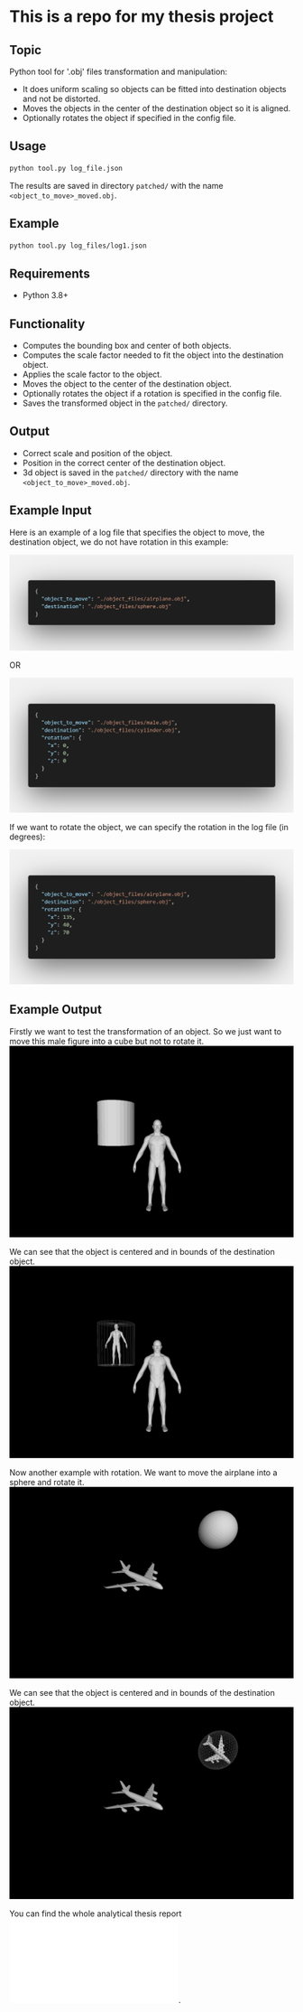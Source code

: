 # This is a repo for my thesis project

## Topic

Python tool for '.obj' files transformation and manipulation:

- It does uniform scaling so objects can be fitted into destination objects and not be distorted.
- Moves the objects in the center of the destination object so it is aligned.
- Optionally rotates the object if specified in the config file.

## Usage

````bash
python tool.py log_file.json
````

The results are saved in directory `patched/` with the name `<object_to_move>_moved.obj`.

## Example

````bash
python tool.py log_files/log1.json
````

## Requirements

- Python 3.8+

## Functionality

- Computes the bounding box and center of both objects.
- Computes the scale factor needed to fit the object into the destination object.
- Applies the scale factor to the object.
- Moves the object to the center of the destination object.
- Optionally rotates the object if a rotation is specified in the config file.
- Saves the transformed object in the `patched/` directory.

## Output

- Correct scale and position of the object.
- Position in the correct center of the destination object.
- 3d object is saved in the `patched/` directory with the name `<object_to_move>_moved.obj`.

## Example Input

Here is an example of a log file that specifies the object to move, the destination object, we do not have rotation in this example:

![Alt Text](snapshots/log_no_rot.png)

OR

![Alt Text](snapshots/log_no_rot2.png)

If we want to rotate the object, we can specify the rotation in the log file (in degrees):

![Alt Text](snapshots/log_rot.png)

## Example Output

Firstly we want to test the transformation of an object. So we just want to move this male figure into a cube but not to rotate it.
![Alt Text](snapshots/male_cylinder_prev00.png)

We can see that the object is centered and in bounds of the destination object.
![Alt Text](snapshots/male_cylinder_after01.png)

Now another example with rotation. We want to move the airplane into a sphere and rotate it.
![Alt Text](snapshots/plane_sphere_prev00.png)

We can see that the object is centered and in bounds of the destination object.
![Alt Text](snapshots/plane_sphere_after00.png)

You can find the whole analytical thesis report ![here](snapshots/Thesis.pdf).
